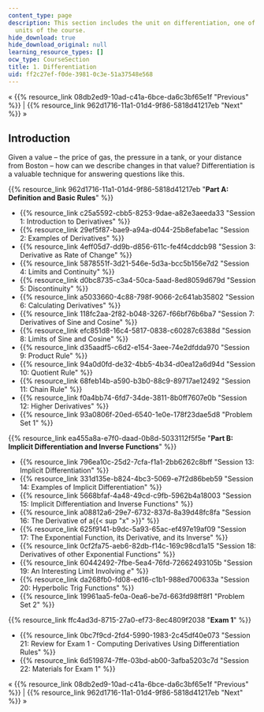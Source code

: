 ```yaml
---
content_type: page
description: This section includes the unit on differentiation, one of the five major
  units of the course.
hide_download: true
hide_download_original: null
learning_resource_types: []
ocw_type: CourseSection
title: 1. Differentiation
uid: ff2c27ef-f0de-3981-0c3e-51a37548e568
---
```

« {{% resource_link 08db2ed9-10ad-c41a-6bce-da6c3bf65e1f "Previous" %}} | {{% resource_link 962d1716-11a1-01d4-9f86-5818d41217eb "Next" %}} »

Introduction
------------

Given a value – the price of gas, the pressure in a tank, or your distance from Boston – how can we describe changes in that value? Differentiation is a valuable technique for answering questions like this.

{{% resource_link 962d1716-11a1-01d4-9f86-5818d41217eb "**Part A: Definition and Basic Rules**" %}}

*   {{% resource_link c25a5592-cbb5-8253-9dae-a82e3aeeda33 "Session 1: Introduction to Derivatives" %}}
*   {{% resource_link 29ef5f87-bae9-a94a-d044-25b8efabe1ac "Session 2: Examples of Derivatives" %}}
*   {{% resource_link 4eff05d7-dd9b-d856-611c-fe4f4cddcb98 "Session 3: Derivative as Rate of Change" %}}
*   {{% resource_link 5878551f-3d21-546e-5d3a-bcc5b156e7d2 "Session 4: Limits and Continuity" %}}
*   {{% resource_link d0bc8735-c3a4-50ca-5aad-8ed8059d679d "Session 5: Discontinuity" %}}
*   {{% resource_link a5033660-4c88-798f-9066-2c641ab35802 "Session 6: Calculating Derivatives" %}}
*   {{% resource_link 118fc2aa-2f82-b048-3267-f66bf76b6ba7 "Session 7: Derivatives of Sine and Cosine" %}}
*   {{% resource_link efc851d8-16c4-5817-0838-c60287c6388d "Session 8: Limits of Sine and Cosine" %}}
*   {{% resource_link d35aadf5-c6d2-e154-3aee-74e2dfdda970 "Session 9: Product Rule" %}}
*   {{% resource_link 94a0d0fd-de32-4bb5-4b34-d0ea12a6d94d "Session 10: Quotient Rule" %}}
*   {{% resource_link 68feb14b-a590-b3b0-88c9-89717ae12492 "Session 11: Chain Rule" %}}
*   {{% resource_link f0a4bb74-6fd7-34de-3811-8b0ff7607e0b "Session 12: Higher Derivatives" %}}
*   {{% resource_link 93a0806f-20ed-6540-1e0e-178f23dae5d8 "Problem Set 1" %}}

{{% resource_link ea455a8a-e7f0-daad-0b8d-5033112f5f5e "**Part B: Implicit Differentiation and Inverse Functions**" %}}

*   {{% resource_link 796ea10c-25d2-7cfa-f1a1-2bb6262c8bff "Session 13: Implicit Differentiation" %}}
*   {{% resource_link 331d135e-b824-4bc3-5069-e7f2d86beb59 "Session 14: Examples of Implicit Differentiation" %}}
*   {{% resource_link 5668bfaf-4a48-49cd-c9fb-5962b4a18003 "Session 15: Implicit Differentiation and Inverse Functions" %}}
*   {{% resource_link a08812a6-29e7-6732-837d-8a39d48fc8fa "Session 16: The Derivative of a{{< sup \"x\" >}}" %}}
*   {{% resource_link 625f9141-b9dc-5a93-65ac-ef497e19af09 "Session 17: The Exponential Function, its Derivative, and its Inverse" %}}
*   {{% resource_link 0cf2fa75-aeb6-82db-f14c-169c98cd1a15 "Session 18: Derivatives of other Exponential Functions" %}}
*   {{% resource_link 60442492-7fbe-5ea4-76fd-72662493105b "Session 19: An Interesting Limit Involving _e_" %}}
*   {{% resource_link da268fb0-fd08-ed16-c1b1-988ed700633a "Session 20: Hyperbolic Trig Functions" %}}
*   {{% resource_link 19961aa5-fe0a-0ea6-be7d-663fd98ff8f1 "Problem Set 2" %}}

{{% resource_link ffc4ad3d-8715-27a0-ef73-8ec4809f2038 "**Exam 1**" %}}

*   {{% resource_link 0bc7f9cd-2fd4-5990-1983-2c45df40e073 "Session 21: Review for Exam 1 - Computing Derivatives Using Differentiation Rules" %}}
*   {{% resource_link 6d519874-7ffe-03bd-ab00-3afba5203c7d "Session 22: Materials for Exam 1" %}}

« {{% resource_link 08db2ed9-10ad-c41a-6bce-da6c3bf65e1f "Previous" %}} | {{% resource_link 962d1716-11a1-01d4-9f86-5818d41217eb "Next" %}} »
